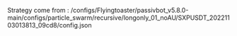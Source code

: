 Strategy come from : /configs/Flyingtoaster/passivbot_v5.8.0-main/configs/particle_swarm/recursive/longonly_01_noAU/SXPUSDT_20221103013813_09cd8/config.json